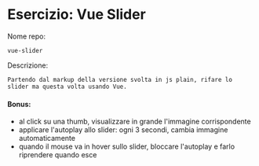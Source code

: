 # Esercizio: Vue Slider

Nome repo:

```
vue-slider
```

Descrizione:

```
Partendo dal markup della versione svolta in js plain, rifare lo slider ma questa volta usando Vue.
```

#### Bonus:

- al click su una thumb, visualizzare in grande l'immagine corrispondente
- applicare l'autoplay allo slider: ogni 3 secondi, cambia immagine automaticamente
- quando il mouse va in hover sullo slider, bloccare l'autoplay e farlo riprendere quando esce
